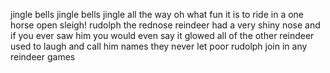 jingle bells jingle bells jingle all the way oh what fun it is to ride in a one horse open sleigh!
rudolph the rednose reindeer had a very shiny nose and if you ever saw him you would even say it glowed all of the other reindeer used to laugh and call him names they never let poor rudolph join in any reindeer games